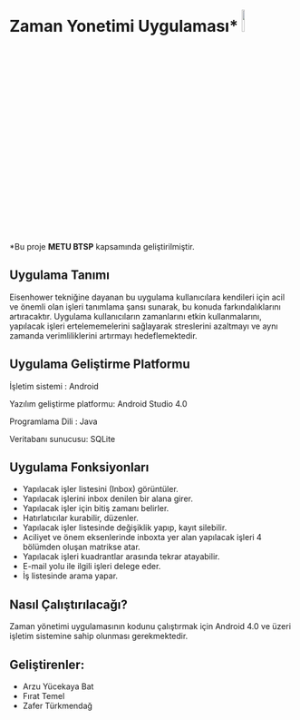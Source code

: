 # Zaman Yonetimi Uygulaması*  <img src="https://static-s.aa-cdn.net/img/gp/20600007236287/lNdYO-V3oLSPOXRdNbOROX-3eBZhpLDRhP8laOiPtmkwaXrzQpFcLas8kAG6ieSaJlE=w300?v=1" width="10%">
*Bu proje **METU BTSP** kapsamında geliştirilmiştir. 

## Uygulama Tanımı
Eisenhower tekniğine dayanan bu uygulama kullanıcılara kendileri için acil ve önemli olan işleri tanımlama şansı sunarak, bu konuda farkındalıklarını artıracaktır. Uygulama kullanıcıların zamanlarını etkin kullanmalarını, yapılacak işleri ertelememelerini sağlayarak streslerini azaltmayı ve aynı zamanda verimliliklerini artırmayı hedeflemektedir.

## Uygulama Geliştirme Platformu
İşletim sistemi : Android

Yazılım geliştirme platformu: Android Studio 4.0

Programlama Dili : Java

Veritabanı sunucusu: SQLite 

## Uygulama Fonksiyonları
 - Yapılacak işler listesini (Inbox) görüntüler.
 - Yapılacak işlerini inbox denilen bir alana girer. 
 - Yapılacak işler için bitiş zamanı belirler. 
 - Hatırlatıcılar kurabilir, düzenler. 
 - Yapılacak işler listesinde değişiklik yapıp, kayıt silebilir. 
 - Aciliyet ve önem eksenlerinde inboxta yer alan yapılacak işleri 4 bölümden oluşan matrikse atar. 
 - Yapılacak işleri kuadrantlar arasında tekrar atayabilir.
 - E-mail yolu ile ilgili işleri delege eder.
 - İş listesinde arama yapar.

## Nasıl Çalıştırılacağı?
Zaman yönetimi uygulamasının kodunu çalıştırmak için Android 4.0 ve üzeri işletim sistemine sahip olunması gerekmektedir.

## Geliştirenler: 
 - Arzu Yücekaya Bat
 - Fırat Temel
 - Zafer Türkmendağ

